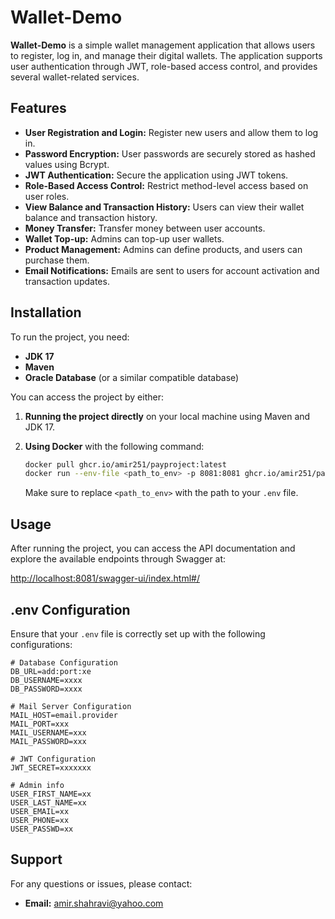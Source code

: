 
# Wallet-Demo

**Wallet-Demo** is a simple wallet management application that allows users to register, log in, and manage their digital wallets. The application supports user authentication through JWT, role-based access control, and provides several wallet-related services.

## Features

- **User Registration and Login:** Register new users and allow them to log in.
- **Password Encryption:** User passwords are securely stored as hashed values using Bcrypt.
- **JWT Authentication:** Secure the application using JWT tokens.
- **Role-Based Access Control:** Restrict method-level access based on user roles.
- **View Balance and Transaction History:** Users can view their wallet balance and transaction history.
- **Money Transfer:** Transfer money between user accounts.
- **Wallet Top-up:** Admins can top-up user wallets.
- **Product Management:** Admins can define products, and users can purchase them.
- **Email Notifications:** Emails are sent to users for account activation and transaction updates.

## Installation

To run the project, you need:

- **JDK 17**
- **Maven**
- **Oracle Database** (or a similar compatible database)

You can access the project by either:

1. **Running the project directly** on your local machine using Maven and JDK 17.
2. **Using Docker** with the following command:
   ```bash
   docker pull ghcr.io/amir251/payproject:latest
   docker run --env-file <path_to_env> -p 8081:8081 ghcr.io/amir251/payproject:latest
   ```

   Make sure to replace `<path_to_env>` with the path to your `.env` file.

## Usage

After running the project, you can access the API documentation and explore the available endpoints through Swagger at:

[http://localhost:8081/swagger-ui/index.html#/](http://localhost:8081/swagger-ui/index.html#/)

## .env Configuration

Ensure that your `.env` file is correctly set up with the following configurations:

```plaintext
# Database Configuration
DB_URL=add:port:xe
DB_USERNAME=xxxx
DB_PASSWORD=xxxx

# Mail Server Configuration
MAIL_HOST=email.provider
MAIL_PORT=xxx
MAIL_USERNAME=xxx
MAIL_PASSWORD=xxx

# JWT Configuration
JWT_SECRET=xxxxxxx

# Admin info
USER_FIRST_NAME=xx
USER_LAST_NAME=xx
USER_EMAIL=xx
USER_PHONE=xx
USER_PASSWD=xx
```

## Support

For any questions or issues, please contact:

- **Email:** [amir.shahravi@yahoo.com](mailto:amir.shahravi@yahoo.com)
